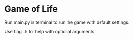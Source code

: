 # Game of Life
Run main.py in terminal to run the game with default settings.

Use flag `-h` for help with optional arguments.
